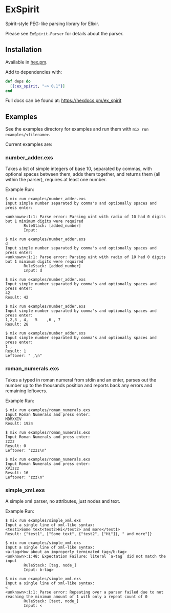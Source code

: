 # ExSpirit

Spirit-style PEG-like parsing library for Elixir.

Please see `ExSpirit.Parser` for details about the parser.

## Installation

Available in [hex.pm](https://hex.pm/packages/ex_spirit).

Add to dependencies with:

```elixir
def deps do
  [{:ex_spirit, "~> 0.1"}]
end
```

Full docs can be found at: <https://hexdocs.pm/ex_spirit>

## Examples

See the examples directory for examples and run them with `mix run examples/<filename>`.

Current examples are:

### number_adder.exs

Takes a list of simple integers of base 10, separated by commas, with optional spaces between them, adds them together, and returns them (all within the parser), requires at least one number.

Example Run:

```text
$ mix run examples/number_adder.exs
Input simple number separated by comma's and optionally spaces and press enter:

<unknown>:1:1: Parse error: Parsing uint with radix of 10 had 0 digits but 1 minimum digits were required
        RuleStack: [added_number]
        Input:

$ mix run examples/number_adder.exs
d
Input simple number separated by comma's and optionally spaces and press enter:
<unknown>:1:1: Parse error: Parsing uint with radix of 10 had 0 digits but 1 minimum digits were required
        RuleStack: [added_number]
        Input: d

$ mix run examples/number_adder.exs
Input simple number separated by comma's and optionally spaces and press enter:
42
Result: 42

$ mix run examples/number_adder.exs
Input simple number separated by comma's and optionally spaces and press enter:
1,2,3 , 4,   5    ,6 , 7
Result: 28

$ mix run examples/number_adder.exs
Input simple number separated by comma's and optionally spaces and press enter:
1 ,
Result: 1
Leftover: " ,\n"
```

### roman_numerals.exs

Takes a typed in roman numeral from stdin and an enter, parses out the number up to the thousands position and reports back any errors and remaining leftovers.

Example Run:

```text
$ mix run examples/roman_numerals.exs
Input Roman Numerals and press enter:
MDMXXIV
Result: 1924

$ mix run examples/roman_numerals.exs
Input Roman Numerals and press enter:
zzzz
Result: 0
Leftover: "zzzz\n"

$ mix run examples/roman_numerals.exs
Input Roman Numerals and press enter:
XVIzzz
Result: 16
Leftover: "zzz\n"
```

### simple_xml.exs

A simple xml parser, no attributes, just nodes and text.

Example Run:

```text
$ mix run examples/simple_xml.exs
Input a single line of xml-like syntax:
<test1>Some text<test2>Hi</test2> and more</test1>
Result: {"test1", ["Some text", {"test2", ["Hi"]}, " and more"]}

$ mix run examples/simple_xml.exs
Input a single line of xml-like syntax:
<a-tag>How about an improperly terminated tag</b-tag>
<unknown>:1:48: Expectation Failure: literal `a-tag` did not match the input
        RuleStack: [tag, node_]
        Input: b-tag>

$ mix run examples/simple_xml.exs
Input a single line of xml-like syntax:
<
<unknown>:1:1: Parse error: Repeating over a parser failed due to not reaching the minimum amount of 1 with only a repeat count of 0
        RuleStack: [text, node_]
        Input: <
```
